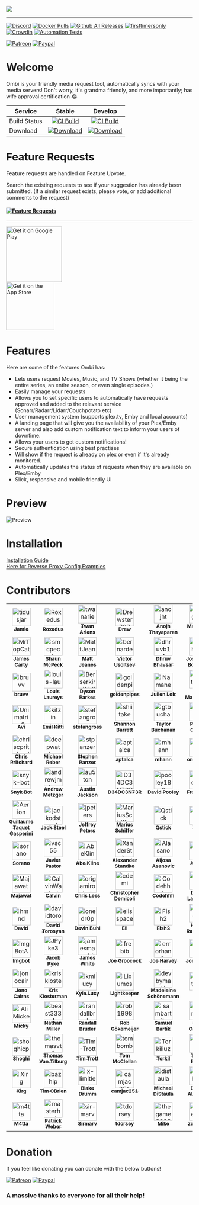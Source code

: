  
![](http://i.imgur.com/qQsN78U.png)   
____ 
[![Discord](https://img.shields.io/discord/270828201473736705.svg)](https://discord.gg/Sa7wNWb)
[![Docker Pulls](https://img.shields.io/docker/pulls/linuxserver/ombi.svg)](https://hub.docker.com/r/linuxserver/ombi/)
[![Github All Releases](https://img.shields.io/github/downloads/tidusjar/Ombi/total.svg)](https://github.com/ombi-app/Ombi)
[![firsttimersonly](http://img.shields.io/badge/first--timers--only-friendly-blue.svg)](http://www.firsttimersonly.com/)
[![Crowdin](https://d322cqt584bo4o.cloudfront.net/ombi/localized.svg)](https://crowdin.com/project/ombi)
[![Automation Tests](https://github.com/Ombi-app/Ombi/actions/workflows/cypress.yml/badge.svg)](https://github.com/Ombi-app/Ombi/actions/workflows/cypress.yml)

[![Patreon](https://img.shields.io/badge/patreon-donate-yellow.svg)](https://patreon.com/tidusjar/Ombi)
[![Paypal](https://img.shields.io/badge/paypal-donate-yellow.svg)](https://paypal.me/PlexRequestsNet)

# Welcome

Ombi is your friendly media request tool, automatically syncs with your media servers!
Don't worry, it's grandma friendly, and more importantly; has wife approval certification 😂

| Service  | Stable         | Develop          
|----------|:---------------------------:|:----------------------------:|
| Build Status | [![CI Build](https://github.com/Ombi-app/Ombi/actions/workflows/build.yml/badge.svg?branch=master)](https://github.com/Ombi-app/Ombi/actions/workflows/build.yml) | [![CI Build](https://github.com/Ombi-app/Ombi/actions/workflows/build.yml/badge.svg)](https://github.com/Ombi-app/Ombi/actions/workflows/build.yml) | [![Build Status](https://dev.azure.com/tidusjar/Ombi/_apis/build/status/Ombi%20CI?branchName=feature%2Fv4)](https://dev.azure.com/tidusjar/Ombi/_build/latest?definitionId=18&branchName=feature%2Fv4)
| Download |[![Download](https://img.shields.io/badge/-Download-blue)](https://github.com/Ombi-app/Ombi/releases)            |      [![Download](https://img.shields.io/badge/-Download-blue)](https://ci.appveyor.com/project/tidusjar/requestplex/branch/develop/artifacts)       | [![Download](https://img.shields.io/badge/-Download-blue)](https://github.com/ombi-app/ombi/releases)       | 

# Feature Requests
Feature requests are handled on Feature Upvote.

Search the existing requests to see if your suggestion has already been submitted.
(If a similar request exists, please vote, or add additional comments to the request)

#### [![Feature Requests](https://cloud.githubusercontent.com/assets/390379/10127973/045b3a96-6560-11e5-9b20-31a2032956b2.png)](https://features.ombi.io)


<!---[![Twitter](https://img.shields.io/twitter/follow/tidusjar.svg?style=social)](https://twitter.com/intent/follow?screen_name=tidusjar)--->

<!---Follow me developing Ombi!--->

<!---[![Twitch](https://img.shields.io/badge/Twitch-Watch-blue.svg?style=flat-square&logo=twitch)](https://www.twitch.tv/tidusjar) --->


___
<a href='https://play.google.com/store/apps/details?id=com.tidusjar.Ombi&pcampaignid=MKT-Other-global-all-co-prtnr-py-PartBadge-Mar2515-1'><img width="150"   alt='Get it on Google Play' src='https://play.google.com/intl/en_gb/badges/images/generic/en_badge_web_generic.png'/></a>
<br>
<a href='https://apps.apple.com/us/app/ombi/id1335260043'><img width="130"   alt='Get it on the App Store' src='https://developer.apple.com/app-store/marketing/guidelines/images/badge-example-preferred.png'/></a>
<br>

# Features
Here are some of the features Ombi has:
* Lets users request Movies, Music, and TV Shows (whether it being the entire series, an entire season, or even single episodes.)
* Easily manage your requests
* Allows you to set specific users to automatically have requests approved and added to the relevant service (Sonarr/Radarr/Lidarr/Couchpotato etc)
* User management system (supports plex.tv, Emby and local accounts)
* A landing page that will give you the availability of your Plex/Emby server and also add custom notification text to inform your users of downtime.
* Allows your users to get custom notifications!
* Secure authentication using best practises
* Will show if the request is already on plex or even if it's already monitored.
* Automatically updates the status of requests when they are available on Plex/Emby
* Slick, responsive and mobile friendly UI


# Preview

![Preview](https://i.imgur.com/kBXIqer.png)

# Installation

[Installation Guide](https://docs.ombi.app/installation/)  
[Here for Reverse Proxy Config Examples](https://docs.ombi.app/info/reverse-proxy/)  

# Contributors

<!-- readme: collaborators,contributors -start -->
<table>
<tr>
    <td align="center">
        <a href="https://github.com/tidusjar">
            <img src="https://avatars.githubusercontent.com/u/6642220?v=4" width="50;" alt="tidusjar"/>
            <br />
            <sub><b>Jamie</b></sub>
        </a>
    </td>
    <td align="center">
        <a href="https://github.com/Roxedus">
            <img src="https://avatars.githubusercontent.com/u/7110194?v=4" width="50;" alt="Roxedus"/>
            <br />
            <sub><b>Roxedus</b></sub>
        </a>
    </td>
    <td align="center">
        <a href="https://github.com/twanariens">
            <img src="https://avatars.githubusercontent.com/u/34845004?v=4" width="50;" alt="twanariens"/>
            <br />
            <sub><b>Twan Ariens</b></sub>
        </a>
    </td>
    <td align="center">
        <a href="https://github.com/Drewster727">
            <img src="https://avatars.githubusercontent.com/u/4528753?v=4" width="50;" alt="Drewster727"/>
            <br />
            <sub><b>Drew</b></sub>
        </a>
    </td>
    <td align="center">
        <a href="https://github.com/anojht">
            <img src="https://avatars.githubusercontent.com/u/21053678?v=4" width="50;" alt="anojht"/>
            <br />
            <sub><b>Anojh Thayaparan</b></sub>
        </a>
    </td>
    <td align="center">
        <a href="https://github.com/Magikarplvl4">
            <img src="https://avatars.githubusercontent.com/u/2944704?v=4" width="50;" alt="Magikarplvl4"/>
            <br />
            <sub><b>Magikarp Lvl 4</b></sub>
        </a>
    </td></tr>
<tr>
    <td align="center">
        <a href="https://github.com/MrTopCat">
            <img src="https://avatars.githubusercontent.com/u/774415?v=4" width="50;" alt="MrTopCat"/>
            <br />
            <sub><b>James Carty</b></sub>
        </a>
    </td>
    <td align="center">
        <a href="https://github.com/smcpeck">
            <img src="https://avatars.githubusercontent.com/u/8724583?v=4" width="50;" alt="smcpeck"/>
            <br />
            <sub><b>Shaun McPeck</b></sub>
        </a>
    </td>
    <td align="center">
        <a href="https://github.com/MattJeanes">
            <img src="https://avatars.githubusercontent.com/u/2363642?v=4" width="50;" alt="MattJeanes"/>
            <br />
            <sub><b>Matt Jeanes</b></sub>
        </a>
    </td>
    <td align="center">
        <a href="https://github.com/bernarden">
            <img src="https://avatars.githubusercontent.com/u/12289537?v=4" width="50;" alt="bernarden"/>
            <br />
            <sub><b>Victor Usoltsev</b></sub>
        </a>
    </td>
    <td align="center">
        <a href="https://github.com/dhruvb14">
            <img src="https://avatars.githubusercontent.com/u/4459649?v=4" width="50;" alt="dhruvb14"/>
            <br />
            <sub><b>Dhruv Bhavsar</b></sub>
        </a>
    </td>
    <td align="center">
        <a href="https://github.com/joshuaboniface">
            <img src="https://avatars.githubusercontent.com/u/4031396?v=4" width="50;" alt="joshuaboniface"/>
            <br />
            <sub><b>Joshua M. Boniface</b></sub>
        </a>
    </td></tr>
<tr>
    <td align="center">
        <a href="https://github.com/bruvv">
            <img src="https://avatars.githubusercontent.com/u/3063928?v=4" width="50;" alt="bruvv"/>
            <br />
            <sub><b>bruvv</b></sub>
        </a>
    </td>
    <td align="center">
        <a href="https://github.com/louis-lau">
            <img src="https://avatars.githubusercontent.com/u/1346804?v=4" width="50;" alt="louis-lau"/>
            <br />
            <sub><b>Louis Laureys</b></sub>
        </a>
    </td>
    <td align="center">
        <a href="https://github.com/Berserkir-Wolf">
            <img src="https://avatars.githubusercontent.com/u/15743201?v=4" width="50;" alt="Berserkir-Wolf"/>
            <br />
            <sub><b>Dyson Parkes</b></sub>
        </a>
    </td>
    <td align="center">
        <a href="https://github.com/goldenpipes">
            <img src="https://avatars.githubusercontent.com/u/6140137?v=4" width="50;" alt="goldenpipes"/>
            <br />
            <sub><b>goldenpipes</b></sub>
        </a>
    </td>
    <td align="center">
        <a href="https://github.com/Namaneo">
            <img src="https://avatars.githubusercontent.com/u/6706489?v=4" width="50;" alt="Namaneo"/>
            <br />
            <sub><b>Julien Loir</b></sub>
        </a>
    </td>
    <td align="center">
        <a href="https://github.com/ProtoJazz">
            <img src="https://avatars.githubusercontent.com/u/1490293?v=4" width="50;" alt="ProtoJazz"/>
            <br />
            <sub><b>Jim MacKenize</b></sub>
        </a>
    </td></tr>
<tr>
    <td align="center">
        <a href="https://github.com/Unimatrix0">
            <img src="https://avatars.githubusercontent.com/u/357984?v=4" width="50;" alt="Unimatrix0"/>
            <br />
            <sub><b>Avi</b></sub>
        </a>
    </td>
    <td align="center">
        <a href="https://github.com/kitzin">
            <img src="https://avatars.githubusercontent.com/u/3277321?v=4" width="50;" alt="kitzin"/>
            <br />
            <sub><b>Emil Kitti</b></sub>
        </a>
    </td>
    <td align="center">
        <a href="https://github.com/stefangross">
            <img src="https://avatars.githubusercontent.com/u/8499989?v=4" width="50;" alt="stefangross"/>
            <br />
            <sub><b>stefangross</b></sub>
        </a>
    </td>
    <td align="center">
        <a href="https://github.com/shiitake">
            <img src="https://avatars.githubusercontent.com/u/161589?v=4" width="50;" alt="shiitake"/>
            <br />
            <sub><b>Shannon Barrett</b></sub>
        </a>
    </td>
    <td align="center">
        <a href="https://github.com/gtbuchanan">
            <img src="https://avatars.githubusercontent.com/u/715687?v=4" width="50;" alt="gtbuchanan"/>
            <br />
            <sub><b>Taylor Buchanan</b></sub>
        </a>
    </td>
    <td align="center">
        <a href="https://github.com/Patricol">
            <img src="https://avatars.githubusercontent.com/u/13428020?v=4" width="50;" alt="Patricol"/>
            <br />
            <sub><b>Patrick Collins</b></sub>
        </a>
    </td></tr>
<tr>
    <td align="center">
        <a href="https://github.com/chriscpritchard">
            <img src="https://avatars.githubusercontent.com/u/1839074?v=4" width="50;" alt="chriscpritchard"/>
            <br />
            <sub><b>Chris Pritchard</b></sub>
        </a>
    </td>
    <td align="center">
        <a href="https://github.com/deepwather">
            <img src="https://avatars.githubusercontent.com/u/12274612?v=4" width="50;" alt="deepwather"/>
            <br />
            <sub><b>Michael Reber</b></sub>
        </a>
    </td>
    <td align="center">
        <a href="https://github.com/stpanzer">
            <img src="https://avatars.githubusercontent.com/u/4676271?v=4" width="50;" alt="stpanzer"/>
            <br />
            <sub><b>Stephen Panzer</b></sub>
        </a>
    </td>
    <td align="center">
        <a href="https://github.com/aptalca">
            <img src="https://avatars.githubusercontent.com/u/541623?v=4" width="50;" alt="aptalca"/>
            <br />
            <sub><b>aptalca</b></sub>
        </a>
    </td>
    <td align="center">
        <a href="https://github.com/mhann">
            <img src="https://avatars.githubusercontent.com/u/17162399?v=4" width="50;" alt="mhann"/>
            <br />
            <sub><b>mhann</b></sub>
        </a>
    </td>
    <td align="center">
        <a href="https://github.com/ombi-bot">
            <img src="https://avatars.githubusercontent.com/u/51722903?v=4" width="50;" alt="ombi-bot"/>
            <br />
            <sub><b>ombi-bot</b></sub>
        </a>
    </td></tr>
<tr>
    <td align="center">
        <a href="https://github.com/snyk-bot">
            <img src="https://avatars.githubusercontent.com/u/19733683?v=4" width="50;" alt="snyk-bot"/>
            <br />
            <sub><b>Snyk Bot</b></sub>
        </a>
    </td>
    <td align="center">
        <a href="https://github.com/andrewjmetzger">
            <img src="https://avatars.githubusercontent.com/u/590246?v=4" width="50;" alt="andrewjmetzger"/>
            <br />
            <sub><b>Andrew Metzger</b></sub>
        </a>
    </td>
    <td align="center">
        <a href="https://github.com/au5ton">
            <img src="https://avatars.githubusercontent.com/u/4109551?v=4" width="50;" alt="au5ton"/>
            <br />
            <sub><b>Austin Jackson</b></sub>
        </a>
    </td>
    <td align="center">
        <a href="https://github.com/D34DC3N73R">
            <img src="https://avatars.githubusercontent.com/u/9123670?v=4" width="50;" alt="D34DC3N73R"/>
            <br />
            <sub><b>D34DC3N73R</b></sub>
        </a>
    </td>
    <td align="center">
        <a href="https://github.com/pooley182">
            <img src="https://avatars.githubusercontent.com/u/5040011?v=4" width="50;" alt="pooley182"/>
            <br />
            <sub><b>David Pooley</b></sub>
        </a>
    </td>
    <td align="center">
        <a href="https://github.com/Fredrik81">
            <img src="https://avatars.githubusercontent.com/u/21292774?v=4" width="50;" alt="Fredrik81"/>
            <br />
            <sub><b>Fredrik81</b></sub>
        </a>
    </td></tr>
<tr>
    <td align="center">
        <a href="https://github.com/Aerion">
            <img src="https://avatars.githubusercontent.com/u/9089317?v=4" width="50;" alt="Aerion"/>
            <br />
            <sub><b>Guillaume Taquet Gasperini</b></sub>
        </a>
    </td>
    <td align="center">
        <a href="https://github.com/jackodsteel">
            <img src="https://avatars.githubusercontent.com/u/9209504?v=4" width="50;" alt="jackodsteel"/>
            <br />
            <sub><b>Jack Steel</b></sub>
        </a>
    </td>
    <td align="center">
        <a href="https://github.com/jpeters">
            <img src="https://avatars.githubusercontent.com/u/167401?v=4" width="50;" alt="jpeters"/>
            <br />
            <sub><b>Jeffrey Peters</b></sub>
        </a>
    </td>
    <td align="center">
        <a href="https://github.com/MariusSchiffer">
            <img src="https://avatars.githubusercontent.com/u/183124?v=4" width="50;" alt="MariusSchiffer"/>
            <br />
            <sub><b>Marius Schiffer</b></sub>
        </a>
    </td>
    <td align="center">
        <a href="https://github.com/Qstick">
            <img src="https://avatars.githubusercontent.com/u/376117?v=4" width="50;" alt="Qstick"/>
            <br />
            <sub><b>Qstick</b></sub>
        </a>
    </td>
    <td align="center">
        <a href="https://github.com/Vbgf">
            <img src="https://avatars.githubusercontent.com/u/5571734?v=4" width="50;" alt="Vbgf"/>
            <br />
            <sub><b>Vbgf</b></sub>
        </a>
    </td></tr>
<tr>
    <td align="center">
        <a href="https://github.com/sorano">
            <img src="https://avatars.githubusercontent.com/u/6185109?v=4" width="50;" alt="sorano"/>
            <br />
            <sub><b>Sorano</b></sub>
        </a>
    </td>
    <td align="center">
        <a href="https://github.com/vsc55">
            <img src="https://avatars.githubusercontent.com/u/13438676?v=4" width="50;" alt="vsc55"/>
            <br />
            <sub><b>Javier Pastor</b></sub>
        </a>
    </td>
    <td align="center">
        <a href="https://github.com/AbeKline">
            <img src="https://avatars.githubusercontent.com/u/8125653?v=4" width="50;" alt="AbeKline"/>
            <br />
            <sub><b>Abe Kline</b></sub>
        </a>
    </td>
    <td align="center">
        <a href="https://github.com/XanderStrike">
            <img src="https://avatars.githubusercontent.com/u/1565303?v=4" width="50;" alt="XanderStrike"/>
            <br />
            <sub><b>Alexander Standke</b></sub>
        </a>
    </td>
    <td align="center">
        <a href="https://github.com/Alasano">
            <img src="https://avatars.githubusercontent.com/u/14372930?v=4" width="50;" alt="Alasano"/>
            <br />
            <sub><b>Aljosa Asanovic</b></sub>
        </a>
    </td>
    <td align="center">
        <a href="https://github.com/Ashyni">
            <img src="https://avatars.githubusercontent.com/u/18462848?v=4" width="50;" alt="Ashyni"/>
            <br />
            <sub><b>Ashyni</b></sub>
        </a>
    </td></tr>
<tr>
    <td align="center">
        <a href="https://github.com/Majawat">
            <img src="https://avatars.githubusercontent.com/u/12058855?v=4" width="50;" alt="Majawat"/>
            <br />
            <sub><b>Majawat</b></sub>
        </a>
    </td>
    <td align="center">
        <a href="https://github.com/CalvinWalzel">
            <img src="https://avatars.githubusercontent.com/u/6446452?v=4" width="50;" alt="CalvinWalzel"/>
            <br />
            <sub><b>Calvin</b></sub>
        </a>
    </td>
    <td align="center">
        <a href="https://github.com/origamirobot">
            <img src="https://avatars.githubusercontent.com/u/1346803?v=4" width="50;" alt="origamirobot"/>
            <br />
            <sub><b>Chris Lees</b></sub>
        </a>
    </td>
    <td align="center">
        <a href="https://github.com/cdemi">
            <img src="https://avatars.githubusercontent.com/u/8025435?v=4" width="50;" alt="cdemi"/>
            <br />
            <sub><b>Christopher Demicoli</b></sub>
        </a>
    </td>
    <td align="center">
        <a href="https://github.com/Codehhh">
            <img src="https://avatars.githubusercontent.com/u/12055335?v=4" width="50;" alt="Codehhh"/>
            <br />
            <sub><b>Codehhh</b></sub>
        </a>
    </td>
    <td align="center">
        <a href="https://github.com/danopia">
            <img src="https://avatars.githubusercontent.com/u/40628?v=4" width="50;" alt="danopia"/>
            <br />
            <sub><b>Daniel Lamando</b></sub>
        </a>
    </td></tr>
<tr>
    <td align="center">
        <a href="https://github.com/hmnd">
            <img src="https://avatars.githubusercontent.com/u/12853597?v=4" width="50;" alt="hmnd"/>
            <br />
            <sub><b>David</b></sub>
        </a>
    </td>
    <td align="center">
        <a href="https://github.com/davidtorosyan">
            <img src="https://avatars.githubusercontent.com/u/46736285?v=4" width="50;" alt="davidtorosyan"/>
            <br />
            <sub><b>David Torosyan</b></sub>
        </a>
    </td>
    <td align="center">
        <a href="https://github.com/onedr0p">
            <img src="https://avatars.githubusercontent.com/u/213795?v=4" width="50;" alt="onedr0p"/>
            <br />
            <sub><b>Devin Buhl</b></sub>
        </a>
    </td>
    <td align="center">
        <a href="https://github.com/elisspace">
            <img src="https://avatars.githubusercontent.com/u/18365129?v=4" width="50;" alt="elisspace"/>
            <br />
            <sub><b>Eli</b></sub>
        </a>
    </td>
    <td align="center">
        <a href="https://github.com/Fish2">
            <img src="https://avatars.githubusercontent.com/u/2311734?v=4" width="50;" alt="Fish2"/>
            <br />
            <sub><b>Fish2</b></sub>
        </a>
    </td>
    <td align="center">
        <a href="https://github.com/hariesramdhani">
            <img src="https://avatars.githubusercontent.com/u/24251244?v=4" width="50;" alt="hariesramdhani"/>
            <br />
            <sub><b>Haries Ramdhani</b></sub>
        </a>
    </td></tr>
<tr>
    <td align="center">
        <a href="https://github.com/ImgBotApp">
            <img src="https://avatars.githubusercontent.com/u/31427850?v=4" width="50;" alt="ImgBotApp"/>
            <br />
            <sub><b>Imgbot</b></sub>
        </a>
    </td>
    <td align="center">
        <a href="https://github.com/JPyke3">
            <img src="https://avatars.githubusercontent.com/u/13283054?v=4" width="50;" alt="JPyke3"/>
            <br />
            <sub><b>Jacob Pyke</b></sub>
        </a>
    </td>
    <td align="center">
        <a href="https://github.com/jamesmacwhite">
            <img src="https://avatars.githubusercontent.com/u/8067792?v=4" width="50;" alt="jamesmacwhite"/>
            <br />
            <sub><b>James White</b></sub>
        </a>
    </td>
    <td align="center">
        <a href="https://github.com/frebib">
            <img src="https://avatars.githubusercontent.com/u/775104?v=4" width="50;" alt="frebib"/>
            <br />
            <sub><b>Joe Groocock</b></sub>
        </a>
    </td>
    <td align="center">
        <a href="https://github.com/errorhandler">
            <img src="https://avatars.githubusercontent.com/u/17112958?v=4" width="50;" alt="errorhandler"/>
            <br />
            <sub><b>Joe Harvey</b></sub>
        </a>
    </td>
    <td align="center">
        <a href="https://github.com/jonbloom">
            <img src="https://avatars.githubusercontent.com/u/492819?v=4" width="50;" alt="jonbloom"/>
            <br />
            <sub><b>Jon Bloom</b></sub>
        </a>
    </td></tr>
<tr>
    <td align="center">
        <a href="https://github.com/jonocairns">
            <img src="https://avatars.githubusercontent.com/u/182836?v=4" width="50;" alt="jonocairns"/>
            <br />
            <sub><b>Jono Cairns</b></sub>
        </a>
    </td>
    <td align="center">
        <a href="https://github.com/krisklosterman">
            <img src="https://avatars.githubusercontent.com/u/7139579?v=4" width="50;" alt="krisklosterman"/>
            <br />
            <sub><b>Kris Klosterman</b></sub>
        </a>
    </td>
    <td align="center">
        <a href="https://github.com/kmlucy">
            <img src="https://avatars.githubusercontent.com/u/13952475?v=4" width="50;" alt="kmlucy"/>
            <br />
            <sub><b>Kyle Lucy</b></sub>
        </a>
    </td>
    <td align="center">
        <a href="https://github.com/Lixumos">
            <img src="https://avatars.githubusercontent.com/u/29160577?v=4" width="50;" alt="Lixumos"/>
            <br />
            <sub><b>Lightkeeper</b></sub>
        </a>
    </td>
    <td align="center">
        <a href="https://github.com/devbymadde">
            <img src="https://avatars.githubusercontent.com/u/6094593?v=4" width="50;" alt="devbymadde"/>
            <br />
            <sub><b>Madeleine Schönemann</b></sub>
        </a>
    </td>
    <td align="center">
        <a href="https://github.com/mattmattmatt">
            <img src="https://avatars.githubusercontent.com/u/927830?v=4" width="50;" alt="mattmattmatt"/>
            <br />
            <sub><b>Matt</b></sub>
        </a>
    </td></tr>
<tr>
    <td align="center">
        <a href="https://github.com/AliMickey">
            <img src="https://avatars.githubusercontent.com/u/60691199?v=4" width="50;" alt="AliMickey"/>
            <br />
            <sub><b>Micky</b></sub>
        </a>
    </td>
    <td align="center">
        <a href="https://github.com/beast3334">
            <img src="https://avatars.githubusercontent.com/u/20631046?v=4" width="50;" alt="beast3334"/>
            <br />
            <sub><b>Nathan Miller</b></sub>
        </a>
    </td>
    <td align="center">
        <a href="https://github.com/randallbruder">
            <img src="https://avatars.githubusercontent.com/u/6447487?v=4" width="50;" alt="randallbruder"/>
            <br />
            <sub><b>Randall Bruder</b></sub>
        </a>
    </td>
    <td align="center">
        <a href="https://github.com/rob1998">
            <img src="https://avatars.githubusercontent.com/u/1560707?v=4" width="50;" alt="rob1998"/>
            <br />
            <sub><b>Rob Gökemeijer</b></sub>
        </a>
    </td>
    <td align="center">
        <a href="https://github.com/sambartik">
            <img src="https://avatars.githubusercontent.com/u/63553146?v=4" width="50;" alt="sambartik"/>
            <br />
            <sub><b>Samuel Bartík</b></sub>
        </a>
    </td>
    <td align="center">
        <a href="https://github.com/seancallinan">
            <img src="https://avatars.githubusercontent.com/u/1139665?v=4" width="50;" alt="seancallinan"/>
            <br />
            <sub><b>Sean Callinan</b></sub>
        </a>
    </td></tr>
<tr>
    <td align="center">
        <a href="https://github.com/shoghicp">
            <img src="https://avatars.githubusercontent.com/u/516482?v=4" width="50;" alt="shoghicp"/>
            <br />
            <sub><b>Shoghi</b></sub>
        </a>
    </td>
    <td align="center">
        <a href="https://github.com/thomasvt1">
            <img src="https://avatars.githubusercontent.com/u/2271011?v=4" width="50;" alt="thomasvt1"/>
            <br />
            <sub><b>Thomas Van Tilburg</b></sub>
        </a>
    </td>
    <td align="center">
        <a href="https://github.com/Tim-Trott">
            <img src="https://avatars.githubusercontent.com/u/8249434?v=4" width="50;" alt="Tim-Trott"/>
            <br />
            <sub><b>Tim Trott</b></sub>
        </a>
    </td>
    <td align="center">
        <a href="https://github.com/tombomb">
            <img src="https://avatars.githubusercontent.com/u/544509?v=4" width="50;" alt="tombomb"/>
            <br />
            <sub><b>Tom McClellan</b></sub>
        </a>
    </td>
    <td align="center">
        <a href="https://github.com/Torkiliuz">
            <img src="https://avatars.githubusercontent.com/u/460764?v=4" width="50;" alt="Torkiliuz"/>
            <br />
            <sub><b>Torkil</b></sub>
        </a>
    </td>
    <td align="center">
        <a href="https://github.com/bybeet">
            <img src="https://avatars.githubusercontent.com/u/1662279?v=4" width="50;" alt="bybeet"/>
            <br />
            <sub><b>Travis Bybee</b></sub>
        </a>
    </td></tr>
<tr>
    <td align="center">
        <a href="https://github.com/Xirg">
            <img src="https://avatars.githubusercontent.com/u/6020502?v=4" width="50;" alt="Xirg"/>
            <br />
            <sub><b>Xirg</b></sub>
        </a>
    </td>
    <td align="center">
        <a href="https://github.com/bazhip">
            <img src="https://avatars.githubusercontent.com/u/10350445?v=4" width="50;" alt="bazhip"/>
            <br />
            <sub><b>Tim OBrien</b></sub>
        </a>
    </td>
    <td align="center">
        <a href="https://github.com/x-limitless-x">
            <img src="https://avatars.githubusercontent.com/u/17127926?v=4" width="50;" alt="x-limitless-x"/>
            <br />
            <sub><b>Blake Drumm</b></sub>
        </a>
    </td>
    <td align="center">
        <a href="https://github.com/camjac251">
            <img src="https://avatars.githubusercontent.com/u/6313132?v=4" width="50;" alt="camjac251"/>
            <br />
            <sub><b>camjac251</b></sub>
        </a>
    </td>
    <td align="center">
        <a href="https://github.com/distaula">
            <img src="https://avatars.githubusercontent.com/u/33949?v=4" width="50;" alt="distaula"/>
            <br />
            <sub><b>Michael DiStaula</b></sub>
        </a>
    </td>
    <td align="center">
        <a href="https://github.com/baikunz">
            <img src="https://avatars.githubusercontent.com/u/984911?v=4" width="50;" alt="baikunz"/>
            <br />
            <sub><b>Dorian ALKOUM</b></sub>
        </a>
    </td></tr>
<tr>
    <td align="center">
        <a href="https://github.com/m4tta">
            <img src="https://avatars.githubusercontent.com/u/427218?v=4" width="50;" alt="m4tta"/>
            <br />
            <sub><b>M4tta</b></sub>
        </a>
    </td>
    <td align="center">
        <a href="https://github.com/masterhuck">
            <img src="https://avatars.githubusercontent.com/u/4671442?v=4" width="50;" alt="masterhuck"/>
            <br />
            <sub><b>Patrick Weber</b></sub>
        </a>
    </td>
    <td align="center">
        <a href="https://github.com/sir-marv">
            <img src="https://avatars.githubusercontent.com/u/3598205?v=4" width="50;" alt="sir-marv"/>
            <br />
            <sub><b>Sirmarv</b></sub>
        </a>
    </td>
    <td align="center">
        <a href="https://github.com/tdorsey">
            <img src="https://avatars.githubusercontent.com/u/1218404?v=4" width="50;" alt="tdorsey"/>
            <br />
            <sub><b>tdorsey</b></sub>
        </a>
    </td>
    <td align="center">
        <a href="https://github.com/thegame3202">
            <img src="https://avatars.githubusercontent.com/u/22148848?v=4" width="50;" alt="thegame3202"/>
            <br />
            <sub><b>Mike</b></sub>
        </a>
    </td>
    <td align="center">
        <a href="https://github.com/zobe123">
            <img src="https://avatars.githubusercontent.com/u/13840542?v=4" width="50;" alt="zobe123"/>
            <br />
            <sub><b>zobe123</b></sub>
        </a>
    </td></tr>
</table>
<!-- readme: collaborators,contributors -end -->

# Donation
If you feel like donating you can donate with the below buttons!


[![Patreon](https://img.shields.io/badge/patreon-donate-yellow.svg)](https://patreon.com/tidusjar/Ombi)
[![Paypal](https://img.shields.io/badge/paypal-donate-yellow.svg)](https://paypal.me/PlexRequestsNet)

### A massive thanks to everyone for all their help!
